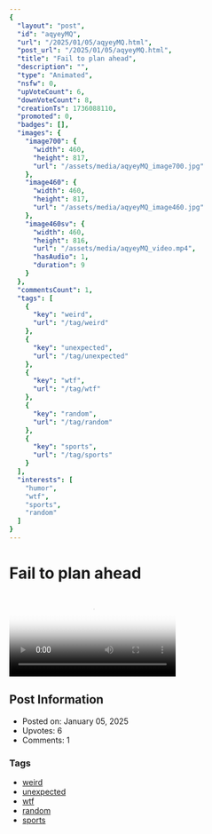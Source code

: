 ```yaml
---
{
  "layout": "post",
  "id": "aqyeyMQ",
  "url": "/2025/01/05/aqyeyMQ.html",
  "post_url": "/2025/01/05/aqyeyMQ.html",
  "title": "Fail to plan ahead",
  "description": "",
  "type": "Animated",
  "nsfw": 0,
  "upVoteCount": 6,
  "downVoteCount": 8,
  "creationTs": 1736088110,
  "promoted": 0,
  "badges": [],
  "images": {
    "image700": {
      "width": 460,
      "height": 817,
      "url": "/assets/media/aqyeyMQ_image700.jpg"
    },
    "image460": {
      "width": 460,
      "height": 817,
      "url": "/assets/media/aqyeyMQ_image460.jpg"
    },
    "image460sv": {
      "width": 460,
      "height": 816,
      "url": "/assets/media/aqyeyMQ_video.mp4",
      "hasAudio": 1,
      "duration": 9
    }
  },
  "commentsCount": 1,
  "tags": [
    {
      "key": "weird",
      "url": "/tag/weird"
    },
    {
      "key": "unexpected",
      "url": "/tag/unexpected"
    },
    {
      "key": "wtf",
      "url": "/tag/wtf"
    },
    {
      "key": "random",
      "url": "/tag/random"
    },
    {
      "key": "sports",
      "url": "/tag/sports"
    }
  ],
  "interests": [
    "humor",
    "wtf",
    "sports",
    "random"
  ]
}
---
```


# Fail to plan ahead

<video controls playsinline loop poster="/assets/media/aqyeyMQ_image460.jpg">
  <source src="/assets/media/aqyeyMQ_video.mp4" type="video/mp4">
  Your browser does not support the video tag.
</video>

## Post Information

- Posted on: January 05, 2025
- Upvotes: 6
- Comments: 1

### Tags

- [weird](/tag/weird)
- [unexpected](/tag/unexpected)
- [wtf](/tag/wtf)
- [random](/tag/random)
- [sports](/tag/sports)
